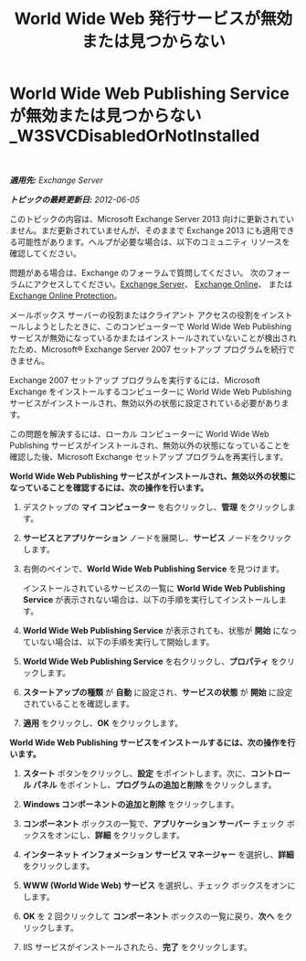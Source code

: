 ﻿---
title: 'World Wide Web 発行サービスが無効または見つからない'
TOCTitle: World Wide Web Publishing Service が無効または見つからない_W3SVCDisabledOrNotInstalled
ms:assetid: 2d26d778-ddf1-4225-b5e2-f6b49d819c94
ms:mtpsurl: https://technet.microsoft.com/ja-jp/library/ms.exch.setupreadiness.w3svcdisabledornotinstalled(v=EXCHG.150)
ms:contentKeyID: 48269311
ms.date: 04/24/2018
mtps_version: v=EXCHG.150
ms.translationtype: HT
---

# World Wide Web Publishing Service が無効または見つからない\_W3SVCDisabledOrNotInstalled

 

_**適用先:** Exchange Server_

_**トピックの最終更新日:** 2012-06-05_

このトピックの内容は、Microsoft Exchange Server 2013 向けに更新されていません。まだ更新されていませんが、そのままで Exchange 2013 にも適用できる可能性があります。ヘルプが必要な場合は、以下のコミュニティ リソースを確認してください。

問題がある場合は、Exchange のフォーラムで質問してください。 次のフォーラムにアクセスしてください。[Exchange Server](https://go.microsoft.com/fwlink/p/?linkid=60612)、 [Exchange Online](https://go.microsoft.com/fwlink/p/?linkid=267542)、 または [Exchange Online Protection](https://go.microsoft.com/fwlink/p/?linkid=285351)。

メールボックス サーバーの役割またはクライアント アクセスの役割をインストールしようとしたときに、このコンピューターで World Wide Web Publishing サービスが無効になっているかまたはインストールされていないことが検出されたため、Microsoft® Exchange Server 2007 セットアップ プログラムを続行できません。

Exchange 2007 セットアップ プログラムを実行するには、Microsoft Exchange をインストールするコンピューターに World Wide Web Publishing サービスがインストールされ、無効以外の状態に設定されている必要があります。

この問題を解決するには、ローカル コンピューターに World Wide Web Publishing サービスがインストールされ、無効以外の状態になっていることを確認した後、Microsoft Exchange セットアップ プログラムを再実行します。

**World Wide Web Publishing サービスがインストールされ、無効以外の状態になっていることを確認するには、次の操作を行います。**

1.  デスクトップの <strong>マイ コンピューター</strong> を右クリックし、<strong>管理</strong> をクリックします。

2.  <strong>サービスとアプリケーション</strong> ノードを展開し、<strong>サービス</strong> ノードをクリックします。

3.  右側のペインで、<strong>World Wide Web Publishing Service</strong> を見つけます。
    
    インストールされているサービスの一覧に <strong>World Wide Web Publishing Service</strong> が表示されない場合は、以下の手順を実行してインストールします。

4.  <strong>World Wide Web Publishing Service</strong> が表示されても、状態が <strong>開始</strong> になっていない場合は、以下の手順を実行して開始します。

5.  <strong>World Wide Web Publishing Service</strong> を右クリックし、<strong>プロパティ</strong> をクリックします。

6.  <strong>スタートアップの種類</strong> が <strong>自動</strong> に設定され、<strong>サービスの状態</strong> が <strong>開始</strong> に設定されていることを確認します。

7.  <strong>適用</strong> をクリックし、<strong>OK</strong> をクリックします。

**World Wide Web Publishing サービスをインストールするには、次の操作を行います。**

1.  <strong>スタート</strong> ボタンをクリックし、<strong>設定</strong> をポイントします。次に、<strong>コントロール パネル</strong> をポイントし、<strong>プログラムの追加と削除</strong> をクリックします。

2.  <strong>Windows コンポーネントの追加と削除</strong> をクリックします。

3.  <strong>コンポーネント</strong> ボックスの一覧で、<strong>アプリケーション サーバー</strong> チェック ボックスをオンにし、<strong>詳細</strong> をクリックします。

4.  <strong>インターネット インフォメーション サービス マネージャー</strong> を選択し、<strong>詳細</strong> をクリックします。

5.  <strong>WWW (World Wide Web) サービス</strong> を選択し、チェック ボックスをオンにします。

6.  <strong>OK</strong> を 2 回クリックして <strong>コンポーネント</strong> ボックスの一覧に戻り、<strong>次へ</strong> をクリックします。

7.  IIS サービスがインストールされたら、<strong>完了</strong> をクリックします。

